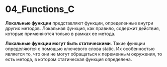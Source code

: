 # 04_Functions_C

**Локальные функции** представляют функции, определенные внутри других методов. Локальная функция, как правило, содержит действия, которые применяются только в рамках ее метода.

**Локальные функции могут быть статическими**. Такие функции определяются с помощью ключевого слова static. Их особенностью является то, что они не могут обращаться к переменным окружения, то есть метода, в котором статическая функция определена.
